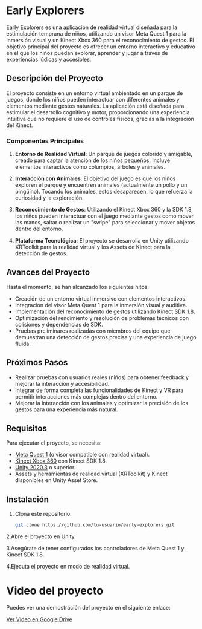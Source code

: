 # Early Explorers

Early Explorers es una aplicación de realidad virtual diseñada para la estimulación temprana de niños, utilizando un visor Meta Quest 1 para la inmersión visual y un Kinect Xbox 360 para el reconocimiento de gestos. El objetivo principal del proyecto es ofrecer un entorno interactivo y educativo en el que los niños puedan explorar, aprender y jugar a través de experiencias lúdicas y accesibles.

## Descripción del Proyecto

El proyecto consiste en un entorno virtual ambientado en un parque de juegos, donde los niños pueden interactuar con diferentes animales y elementos mediante gestos naturales. La aplicación está diseñada para estimular el desarrollo cognitivo y motor, proporcionando una experiencia intuitiva que no requiere el uso de controles físicos, gracias a la integración del Kinect.

### Componentes Principales

1. **Entorno de Realidad Virtual**: Un parque de juegos colorido y amigable, creado para captar la atención de los niños pequeños. Incluye elementos interactivos como columpios, árboles y animales.
   
2. **Interacción con Animales**: El objetivo del juego es que los niños exploren el parque y encuentren animales (actualmente un pollo y un pingüino). Tocando los animales, estos desaparecen, lo que refuerza la curiosidad y la exploración.

3. **Reconocimiento de Gestos**: Utilizando el Kinect Xbox 360 y la SDK 1.8, los niños pueden interactuar con el juego mediante gestos como mover las manos, saltar o realizar un "swipe" para seleccionar y mover objetos dentro del entorno.

4. **Plataforma Tecnológica**: El proyecto se desarrolla en Unity utilizando XRToolkit para la realidad virtual y los Assets de Kinect para la detección de gestos.

## Avances del Proyecto

Hasta el momento, se han alcanzado los siguientes hitos:

- Creación de un entorno virtual inmersivo con elementos interactivos.
- Integración del visor Meta Quest 1 para la inmersión visual y auditiva.
- Implementación del reconocimiento de gestos utilizando Kinect SDK 1.8.
- Optimización del rendimiento y resolución de problemas técnicos con colisiones y dependencias de SDK.
- Pruebas preliminares realizadas con miembros del equipo que demuestran una detección de gestos precisa y una experiencia de juego fluida.

## Próximos Pasos

- Realizar pruebas con usuarios reales (niños) para obtener feedback y mejorar la interacción y accesibilidad.
- Integrar de forma completa las funcionalidades de Kinect y VR para permitir interacciones más complejas dentro del entorno.
- Mejorar la interacción con los animales y optimizar la precisión de los gestos para una experiencia más natural.

## Requisitos

Para ejecutar el proyecto, se necesita:

- [Meta Quest 1](https://www.meta.com/quest/) (o visor compatible con realidad virtual).
- [Kinect Xbox 360](https://www.xbox.com/accessories/kinect) con Kinect SDK 1.8.
- [Unity 2020.3](https://unity.com/releases/2020-lts) o superior.
- Assets y herramientas de realidad virtual (XRToolkit) y Kinect disponibles en Unity Asset Store.

## Instalación

1. Clona este repositorio:
   ```bash
   git clone https://github.com/tu-usuario/early-explorers.git
2.Abre el proyecto en Unity.

3.Asegúrate de tener configurados los controladores de Meta Quest 1 y Kinect SDK 1.8.

4.Ejecuta el proyecto en modo de realidad virtual.

# Video del proyecto

Puedes ver una demostración del proyecto en el siguiente enlace:

[Ver Video en Google Drive]([https://drive.google.com/file/d/ID_DEL_VIDEO/view?usp=sharing](https://drive.google.com/file/d/1BksQrKnwkmK6aZj_Rn1IdpJdGiKr3qGI/view?usp=sharing))


